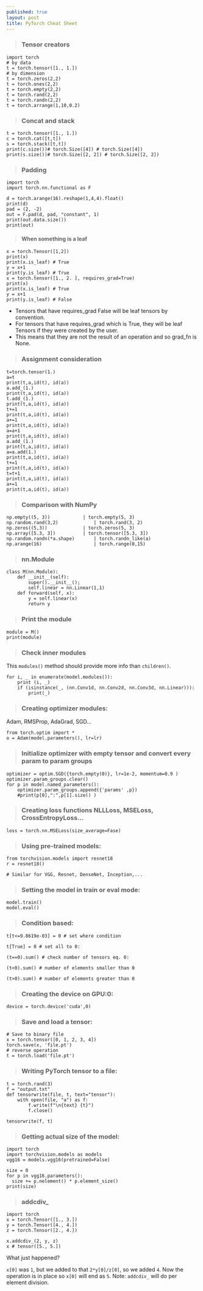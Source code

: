 ```yaml
---
published: true
layout: post
title: PyTorch Cheat Sheet
---
```


>### Tensor creators

    import torch
    # by data
    t = torch.tensor([1., 1.])
    # by dimension
    t = torch.zeros(2,2)
    t = torch.ones(2,2)
    t = torch.empty(2,2)
    t = torch.rand(2,2)
    t = torch.randn(2,2)
    t = torch.arrange(1,10,0.2)

>### Concat and stack

    t = torch.tensor([1., 1.])
    c = torch.cat([t,t])
    s = torch.stack([t,t])
    print(c.size())# torch.Size([4]) # torch.Size([4])
    print(s.size())# torch.Size([2, 2]) # torch.Size([2, 2])


>### Padding

    import torch
    import torch.nn.functional as F

    d = torch.arange(16).reshape(1,4,4).float()
    print(d)
    pad = (2, -2) 
    out = F.pad(d, pad, "constant", 1)  
    print(out.data.size())
    print(out)


>#### When something is a leaf

    x = torch.Tensor([1,2])
    print(x)
    print(x.is_leaf) # True
    y = x+1
    print(y.is_leaf) # True
    x = torch.tensor([1., 2. ], requires_grad=True)
    print(x)
    print(x.is_leaf) # True
    y = x+1
    print(y.is_leaf) # False

* Tensors that have requires_grad False will be leaf tensors by convention.
* For tensors that have requires_grad which is True, they will be leaf Tensors if they were created by the user. 
* This means that they are not the result of an operation and so grad_fn is None.


>### Assignment consideration

```
t=torch.tensor(1.)
a=t
print(t,a,id(t), id(a))
a.add_(1.)
print(t,a,id(t), id(a))
t.add_(1.)
print(t,a,id(t), id(a))
t+=1
print(t,a,id(t), id(a))
a+=1
print(t,a,id(t), id(a))
a=a+1
print(t,a,id(t), id(a))
a.add_(1.)
print(t,a,id(t), id(a))
a=a.add(1.)
print(t,a,id(t), id(a))
t+=1
print(t,a,id(t), id(a))
t=t+1
print(t,a,id(t), id(a))
a+=1
print(t,a,id(t), id(a))
```


>### Comparison with NumPy

```
np.empty((5, 3)) 	        | torch.empty(5, 3)
np.random.rand(3,2)             | torch.rand(3, 2) 
np.zeros((5,3)) 	        | torch.zeros(5, 3)
np.array([5.3, 3]) 	        | torch.tensor([5.3, 3]) 
np.random.randn(*a.shape)       | torch.randn_like(a) 	
np.arange(16)                   | torch.range(0,15) 
```

>### nn.Module

```
class M(nn.Module):
    def __init__(self):
        super().__init__();
        self.linear = nn.Linear(1,1)
    def forward(self, x):    
        y = self.linear(x)
        return y

```

>### Print the module

```
module = M()
print(module)
```

>### Check inner modules

This `modules()` method should provide more info than `children()`.

    for i, _ in enumerate(model.modules()):
        print (i, _)
        if (isinstance(_, (nn.Conv1d, nn.Conv2d, nn.Conv3d, nn.Linear))):
            print(_)


>### Creating optimizer modules:

Adam, RMSProp, AdaGrad, SGD...

```
from torch.optim import *
o = Adam(model.parameters(), lr=lr)
```


>### Initialize optimizer with empty tensor and convert every param to param groups

```
optimizer = optim.SGD({torch.empty(0)}, lr=1e-2, momentum=0.9 )
optimizer.param_groups.clear()
for p in model.named_parameters():
    optimizer.param_groups.append({'params' ,p})
    #print(p[0],":",p[1].size() )
```

>### Creating loss functions NLLLoss, MSELoss, CrossEntropyLoss...

```
loss = torch.nn.MSELoss(size_average=Fase)
```

>### Using pre-trained models:

```
from torchvision.models import resnet18
r = resnet18()

# Similar for VGG, Resnet, DenseNet, Inception,...
```

>### Setting the model in train or eval mode:

```
model.train()
model.eval()
```

>### Condition based:

```
t[t<=9.8619e-03] = 0 # set where condition

t[True] = 0 # set all to 0:

(t==0).sum() # check number of tensors eq. 0:

(t<0).sum() # number of elements smaller than 0

(t>0).sum() # number of elements greater than 0
```

>### Creating the device on GPU:0:

```
device = torch.device('cuda',0)
```

>### Save and load a tensor:

```
# Save to binary file
x = torch.tensor([0, 1, 2, 3, 4])
torch.save(x, 'file.pt')
# reverse operation
t = torch.load('file.pt') 
```

>### Writing PyTorch tensor to a file:

```
t = torch.rand(3)
f = "output.txt"    
def tensorwrite(file, t, text="tensor"):
    with open(file, "a") as f:    
        f.write(f"\n{text} {t}")
        f.close()
        
tensorwrite(f, t)
```

>### Getting actual size of the model:

```
import torch 
import torchvision.models as models
vgg16 = models.vgg16(pretrained=False)

size = 0
for p in vgg16.parameters():
  size += p.nelement() * p.element_size()
print(size)
```


>### addcdiv_

    import torch
    x = torch.Tensor([1., 3.])
    y = torch.Tensor([4., 4.])
    z = torch.Tensor([2., 4.])

    x.addcdiv_(2, y, z)
    x # tensor([5., 5.])

What just happened?

`x[0]` was `1`, but we added to that `2*y[0]/z[0]`, so we added `4`. Now the operation is in place so `x[0]` will end as `5`. 
Note: `addcdiv_` will do per element division.

